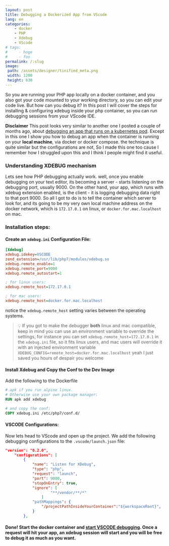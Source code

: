 ```yaml
---
layout: post
title: Debugging a Dockerized App from VScode
lang: en
categories:
    - docker
    - PHP
    - Xdebug
    - VScode
# tags:
#     - hoge
#     - foo
permalink: /:slug
image:
 path: /assets/designer/tinified_meta.png
 width: 1200
 height: 630
---
```


So you are running your PHP app locally on a docker container, and you also got your code mounted to your working directory, so you can edit your code live. But how can you debug it? In this post I will cover the steps for installing & configuring xdebug inside your php container, so you can run debugging sessions from your VScode IDE.

**Disclaimer** This post looks very similar to another one I posted a couple of months ago, about [debugging an app that runs on a kubernetes pod](/debugging-inside-kubernetes-pod). Except in this one I show you how to debug an app when the container is running on your **local machine**, via docker or docker compose. the technique is quite similar but the configurations are not, So I made this one too cause I remember how I struggled upon this and I think I people might find it useful.

### Understanding XDEBUG mechanism 

Lets see how PHP debugging actually work. well, once you enable debugging on your text editor, its becoming a server - starts  listening on the debugging port, usually 9000. On the other hand, your app, which runs with xdebug extension enabled, is the client - it is logging debugging data right to that port 9000. So all I got to do is to tell the container which server to look for, and its going to be my very own local machine address on the docker network, which is `172.17.0.1` on linux, or `docker.for.mac.localhost` on mac.

### Installation steps:

#### Create an `xdebug.ini` Configuration File:
```ini
[Xdebug]
xdebug.idekey=VSCODE
zend_extension=/usr/lib/php7/modules/xdebug.so
xdebug.remote_enable=1
xdebug.remote_port=9000
xdebug.remote_autostart=1

; for linux users: 
xdebug.remote_host=172.17.0.1 

; for mac users:
xdebug.remote_host=docker.for.mac.localhost
```

notice the `xdebug.remote_host` setting varies between the operating systems. 
> :bulb: If you got to make the debugger **both** linux and mac compatible, keep in mind you can use an environment variable to override the settings, for instance you can set `xdebug.remote_host=172.17.0.1` in the `xdebug.ini` file, so it fits linux users, and mac users will override it with an injected environment variable `XDEBUG_CONFIG=remote_host=docker.for.mac.localhost` yeah I just saved you hours of despair you welcome

#### Install Xdebug and Copy the Conf to the Dev Image 
Add the following to the Dockerfile
  ```Dockerfile
# apk if you run alpine linux. 
# Otherwise use your own package manager:
RUN apk add xdebug 

# and copy the conf:
COPY xdebug.ini /etc/php7/conf.d/
```

#### VSCODE Configurations:

Now lets head to VScode and open up the project. We add the following debugging configurations to the `.vscode/launch.json` file:
```json
"version": "0.2.0",
    "configurations": [
        {
            "name": "Listen for XDebug",
            "type": "php",
            "request": "launch",
            "port": 9000,
            "stopOnEntry": true,
            "ignore": [
                    "**/vendor/**/*"
                ]
            "pathMappings": {
                "/projectPathInsideYourContainer":"${workspaceRoot}",
            }
        },
```

#### Done! Start the docker container and [start VSCODE debugging](https://code.visualstudio.com/docs/editor/debugging). Once a request will hit your app, an xdebug session will start and you will be free to debug it as much as you want.
